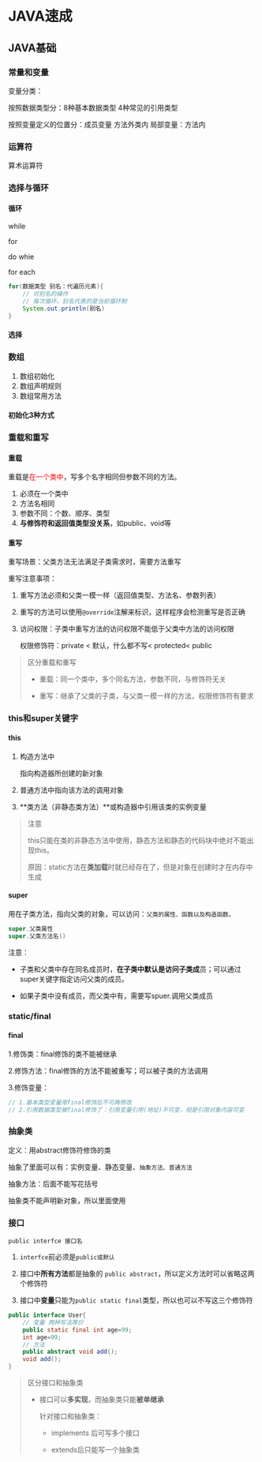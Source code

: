 # JAVA速成

## JAVA基础





### 常量和变量

变量分类：

按照数据类型分：8种基本数据类型 4种常见的引用类型

按照变量定义的位置分：成员变量 方法外类内 局部变量：方法内

### 运算符

算术运算符

### 选择与循环

#### 循环

while 

for 

do whie

for each

```java
for(数据类型 别名：代遍历元素){
	// 对别名的操作
    // 每次循环，别名代表的是当前循环制
    System.out.println(别名)
}
```



#### 选择

### 数组

1. 数组初始化
2. 数组声明规则
3. 数组常用方法

#### 初始化3种方式

### 重载和重写

#### 重载

重载是<font color=red>在一个类中</font>，写多个名字相同但参数不同的方法。

1. 必须在一个类中
2. 方法名相同
3. 参数不同：个数、顺序、类型
4. **与修饰符和返回值类型没关系**，如public、void等

#### 重写

重写场景：父类方法无法满足子类需求时，需要方法重写

重写注意事项：

1. 重写方法必须和父类一模一样（返回值类型、方法名、参数列表）

2. 重写的方法可以使用`@override`注解来标识，这样程序会检测重写是否正确

3. 访问权限：子类中重写方法的访问权限不能低于父类中方法的访问权限

   权限修饰符：private < 默认，什么都不写< protected< public

> 区分重载和重写
>
> - 重载：同一个类中，多个同名方法，参数不同，与修饰符无关
>
> - 重写：继承了父类的子类，与父类一模一样的方法，权限修饰符有要求

### this和super关键字

#### this

1. 构造方法中

   指向构造器所创建的新对象

2. 普通方法中指向该方法的调用对象

3. **类方法（非静态类方法）**或构造器中引用该类的实例变量

> 注意
>
> this只能在类的非静态方法中使用，静态方法和静态的代码块中绝对不能出现this。
>
> 原因：static方法在**类加载**时就已经存在了，但是对象在创建时才在内存中生成

#### super

用在子类方法，指向父类的对象，可以访问：`父类的属性、函数以及构造函数。`

```java
super.父类属性
super.父类方法名()
```

注意：

- 子类和父类中存在同名成员时，**在子类中默认是访问子类成**员；可以通过super关键字指定访问父类的成员。

- 如果子类中没有成员，而父类中有，需要写spuer.调用父类成员

  

### static/final

#### final

1.修饰类：final修饰的类不能被继承

2.修饰方法：final修饰的方法不能被重写；可以被子类的方法调用

3.修饰变量：

```java
// 1.基本类型变量用final修饰后不可再修改
// 2.引用数据类型被final修饰了：引用变量引用(地址)不可变，但是引用对象内容可变
```

### 抽象类

定义：用abstract修饰符修饰的类

抽象了里面可以有：实例变量、静态变量、`抽象方法、普通方法`

抽象方法：后面不能写花括号

抽象类不能声明新对象，所以里面使用

### 接口

`public interfce 接口名 `

1. `interfce`前必须是`public或默认`

2. 接口中**所有方法**都是抽象的 `public abstract`，所以定义方法时可以省略这两个修饰符

3. 接口中**变量**只能为`public static final`类型，所以也可以不写这三个修饰符

```java
public interface User{
    // 变量 两种写法等价
    public static final int age=99;
    int age=99;
    // 方法
    public abstract void add();
    void add();
}
```

> 区分接口和抽象类
>
> - 接口可以**多实现**，而抽象类只能**被单继承**
>
>   针对接口和抽象类：
>
>   - implements 后可写多个接口
>
>   - extends后只能写一个抽象类



